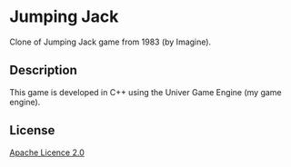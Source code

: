 # Jumping Jack

Clone of Jumping Jack game from 1983 (by Imagine).

## Description

This game is developed in C++ using the Univer Game Engine (my game engine).

## License

[Apache Licence 2.0](https://choosealicense.com/licenses/apache-2.0/)